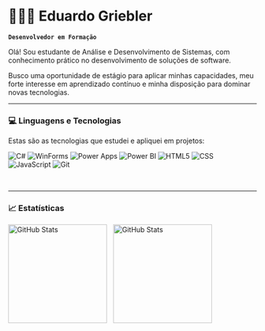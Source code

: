 # 👨🏻‍💻 Eduardo Griebler

**`Desenvolvedor em Formação`**

Olá! Sou estudante de Análise e Desenvolvimento de Sistemas, com conhecimento prático no desenvolvimento de soluções de software.

Busco uma oportunidade de estágio para aplicar minhas capacidades, meu forte interesse em aprendizado contínuo e minha disposição para dominar novas tecnologias.

---

### 💻 Linguagens e Tecnologias

Estas são as tecnologias que estudei e apliquei em projetos:

<p align="left">
  <img alt="C#" title="C#" src="https://img.shields.io/badge/C%23-239120?style=for-the-badge&logo=c-sharp&logoColor=white" />
  <img alt="WinForms" title="WinForms (.NET)" src="https://img.shields.io/badge/WinForms-512BD4?style=for-the-badge&logo=dotnet&logoColor=white" />
  <img alt="Power Apps" title="Power Apps" src="https://img.shields.io/badge/Power%20Apps-742774?style=for-the-badge&logo=powerapps&logoColor=white" />
  <img alt="Power BI" title="Power BI" src="https://img.shields.io/badge/Power%20BI-F2C811?style=for-the-badge&logo=powerbi&logoColor=black" />
  <img alt="HTML5" title="HTML5" src="https://img.shields.io/badge/HTML5-E34F26?style=for-the-badge&logo=html5&logoColor=white" />
  <img alt="CSS" title="CSS" src="https://img.shields.io/badge/CSS-1572B6?style=for-the-badge&logo=css3&logoColor=white" />
  <img alt="JavaScript" title="JavaScript" src="https://img.shields.io/badge/JavaScript-F7DF1E?style=for-the-badge&logo=javascript&logoColor=black" />
   <img alt="Git" title="Git" src="https://img.shields.io/badge/Git-F05032?style=for-the-badge&logo=git&logoColor=white" />
</p>
<br/>

---

### 📈 Estatísticas

<p>
  <img
    align="left"
    alt="GitHub Stats"
    height="200"
    style="padding-right: 10px;"
    src="https://github-readme-stats.vercel.app/api?username=EduardoGriebler&show_icons=true&theme=tokyonight&include_all_commits=true&locale=pt-br&count_private=true&cache_bust=1"
    />

  <img
    align="left"
    alt="GitHub Stats"
    height="200"
    style="padding-right: 10px;"
    src="https://github-readme-stats.vercel.app/api/top-langs/?username=EduardoGriebler&theme=tokyonight&layout=compact&custom_title=Tecnologias&langs_count=8"
    />    
</p>